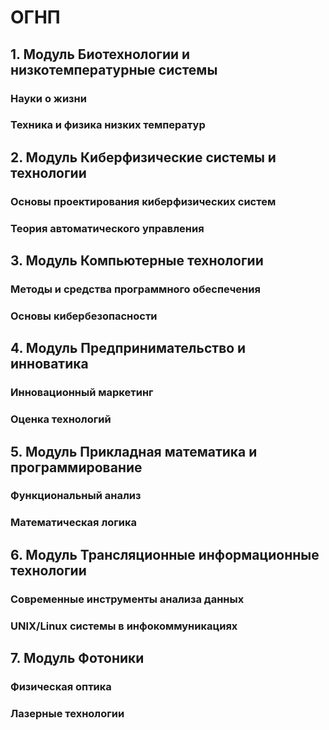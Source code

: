 # ОГНП

## 1. Модуль Биотехнологии и низкотемпературные системы

### Науки о жизни

### Техника и физика низких температур

## 2. Модуль Киберфизические системы и технологии

### Основы проектирования киберфизических систем

### Теория автоматического управления

## 3. Модуль Компьютерные технологии

### Методы и средства программного обеспечения

### Основы кибербезопасности

## 4. Модуль Предпринимательство и инноватика

### Инновационный маркетинг

### Оценка технологий

## 5. Модуль Прикладная математика и программирование

### Функциональный анализ

### Mатематическая логика

## 6. Модуль Трансляционные информационные технологии

### Современные инструменты анализа данных

### UNIX/Linux системы в инфокоммуникациях

## 7. Модуль Фотоники

### Физическая оптика

### Лазерные технологии

